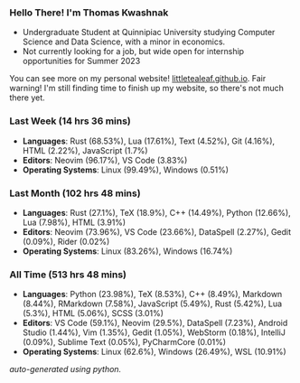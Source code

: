 
### Hello There! I'm Thomas Kwashnak

- Undergraduate Student at Quinnipiac University studying Computer Science and Data Science, with a minor in economics.
- Not currently looking for a job, but wide open for internship opportunities for Summer 2023

You can see more on my personal website! [littletealeaf.github.io](https://littletealeaf.github.io). Fair warning! I'm still finding time to finish up my website, so there's not much there yet.

### Last Week (14 hrs 36 mins)
- **Languages**: Rust (68.53%), Lua (17.61%), Text (4.52%), Git (4.16%), HTML (2.22%), JavaScript (1.7%)
- **Editors**: Neovim (96.17%), VS Code (3.83%)
- **Operating Systems**: Linux (99.49%), Windows (0.51%)
    
### Last Month (102 hrs 48 mins)
- **Languages**: Rust (27.1%), TeX (18.9%), C++ (14.49%), Python (12.66%), Lua (7.98%), HTML (3.91%)
- **Editors**: Neovim (73.96%), VS Code (23.66%), DataSpell (2.27%), Gedit (0.09%), Rider (0.02%)
- **Operating Systems**: Linux (83.26%), Windows (16.74%)
    
### All Time (513 hrs 48 mins)
- **Languages**: Python (23.98%), TeX (8.53%), C++ (8.49%), Markdown (8.44%), RMarkdown (7.58%), JavaScript (5.49%), Rust (5.42%), Lua (5.3%), HTML (5.06%), SCSS (3.01%)
- **Editors**: VS Code (59.1%), Neovim (29.5%), DataSpell (7.23%), Android Studio (1.44%), Vim (1.35%), Gedit (1.05%), WebStorm (0.18%), IntelliJ (0.09%), Sublime Text (0.05%), PyCharmCore (0.01%)
- **Operating Systems**: Linux (62.6%), Windows (26.49%), WSL (10.91%)
    

*auto-generated using python.*
